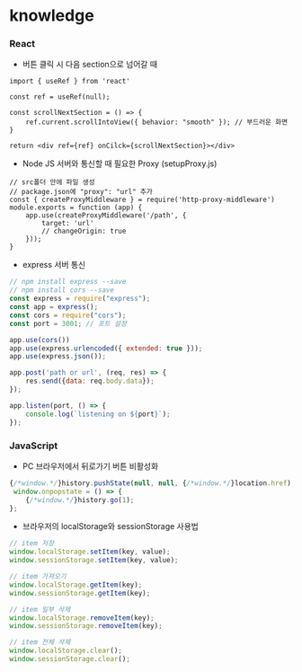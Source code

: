 # knowledge

### React
- 버튼 클릭 시 다음 section으로 넘어갈 때
``` JSX
import { useRef } from 'react'

const ref = useRef(null);

const scrollNextSection = () => {
    ref.current.scrollIntoView({ behavior: "smooth" }); // 부드러운 화면 
}

return <div ref={ref} onCilck={scrollNextSection}></div>
```

- Node JS 서버와 통신할 때 필요한 Proxy (setupProxy.js)
``` JSX
// src폴더 안에 파일 생성
// package.json에 "proxy": "url" 추가
const { createProxyMiddleware } = require('http-proxy-middleware')
module.exports = function (app) {
    app.use(createProxyMiddleware('/path', {
        target: 'url'
        // changeOrigin: true
    }));
}
```

- express 서버 통신
``` JavaScript
// npm install express --save
// npm install cors --save
const express = require("express");
const app = express();
const cors = require("cors");
const port = 3001; // 포트 설정

app.use(cors())
app.use(express.urlencoded({ extended: true }));
app.use(express.json());

app.post('path or url', (req, res) => {
    res.send({data: req.body.data});
});

app.listen(port, () => {
    console.log(`listening on ${port}`);
});
```

### JavaScript
- PC 브라우저에서 뒤로가기 버튼 비활성화
``` JavaScript
{/*window.*/}history.pushState(null, null, {/*window.*/}location.href);
 window.onpopstate = () => {
    {/*window.*/}history.go(1);
};
```
- 브라우저의 localStorage와 sessionStorage 사용법
``` JavaScript
// item 저장
window.localStorage.setItem(key, value);
window.sessionStorage.setItem(key, value);

// item 가져오기
window.localStorage.getItem(key);
window.sessionStorage.getItem(key);

// item 일부 삭제
window.localStorage.removeItem(key);
window.sessionStorage.removeItem(key);

// item 전체 삭제
window.localStorage.clear();
window.sessionStorage.clear();
```
